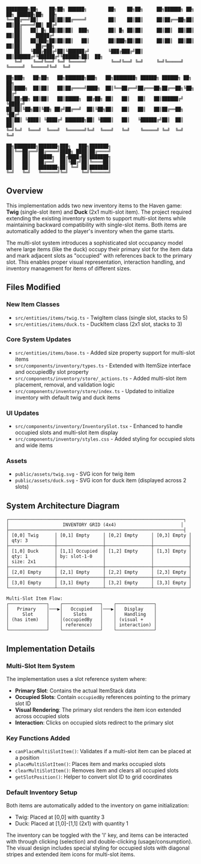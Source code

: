 ```
████████╗██╗    ██╗██╗ ██████╗        ██╗    ██╗██╗     ██╗██████╗ ██╗   ██╗ ██████╗██╗  ██╗
╚══██╔══╝██║    ██║██║██╔════╝        ██║    ██║██║     ██║██╔══██╗██║   ██║██╔════╝██║ ██╔╝
   ██║   ██║ █╗ ██║██║██║  ███╗       ██║ █╗ ██║██║     ██║██║  ██║██║   ██║██║     █████╔╝ 
   ██║   ██║███╗██║██║██║   ██║       ██║███╗██║██║     ██║██║  ██║██║   ██║██║     ██╔═██╗ 
   ██║   ╚███╔███╔╝██║╚██████╔╝       ╚███╔███╔╝██║     ██║██████╔╝╚██████╔╝╚██████╗██║  ██╗
   ╚═╝    ╚══╝╚══╝ ╚═╝ ╚═════╝         ╚══╝╚══╝ ╚═╝     ╚═╝╚═════╝  ╚═════╝  ╚═════╝╚═╝  ╚═╝
                                                                                              
██╗███╗   ██╗██╗   ██╗███████╗███╗   ██╗████████╗ ██████╗ ██████╗ ██╗   ██╗                
██║████╗  ██║██║   ██║██╔════╝████╗  ██║╚══██╔══╝██╔═══██╗██╔══██╗╚██╗ ██╔╝                
██║██╔██╗ ██║██║   ██║█████╗  ██╔██╗ ██║   ██║   ██║   ██║██████╔╝ ╚████╔╝                 
██║██║╚██╗██║╚██╗ ██╔╝██╔══╝  ██║╚██╗██║   ██║   ██║   ██║██╔══██╗  ╚██╔╝                  
██║██║ ╚████║ ╚████╔╝ ███████╗██║ ╚████║   ██║   ╚██████╔╝██║  ██║   ██║                   
╚═╝╚═╝  ╚═══╝  ╚═══╝  ╚══════╝╚═╝  ╚═══╝   ╚═╝    ╚═════╝ ╚═╝  ╚═╝   ╚═╝                   
                                                                                              
██╗████████╗███████╗███╗   ███╗███████╗                                                     
██║╚══██╔══╝██╔════╝████╗ ████║██╔════╝                                                     
██║   ██║   █████╗  ██╔████╔██║███████╗                                                     
██║   ██║   ██╔══╝  ██║╚██╔╝██║╚════██║                                                     
██║   ██║   ███████╗██║ ╚═╝ ██║███████║                                                     
╚═╝   ╚═╝   ╚══════╝╚═╝     ╚═╝╚══════╝                                                     
```

## Overview

This implementation adds two new inventory items to the Haven game: **Twig** (single-slot item) and **Duck** (2x1 multi-slot item). The project required extending the existing inventory system to support multi-slot items while maintaining backward compatibility with single-slot items. Both items are automatically added to the player's inventory when the game starts.

The multi-slot system introduces a sophisticated slot occupancy model where large items (like the duck) occupy their primary slot for the item data and mark adjacent slots as "occupied" with references back to the primary slot. This enables proper visual representation, interaction handling, and inventory management for items of different sizes.

## Files Modified

### New Item Classes
- `src/entities/items/twig.ts` - TwigItem class (single slot, stacks to 5)
- `src/entities/items/duck.ts` - DuckItem class (2x1 slot, stacks to 3)

### Core System Updates
- `src/entities/items/base.ts` - Added size property support for multi-slot items
- `src/components/inventory/types.ts` - Extended with ItemSize interface and occupiedBy slot property
- `src/components/inventory/store/_actions.ts` - Added multi-slot item placement, removal, and validation logic
- `src/components/inventory/store/index.ts` - Updated to initialize inventory with default twig and duck items

### UI Updates
- `src/components/inventory/InventorySlot.tsx` - Enhanced to handle occupied slots and multi-slot item display
- `src/components/inventory/styles.css` - Added styling for occupied slots and wide items

### Assets
- `public/assets/twig.svg` - SVG icon for twig item
- `public/assets/duck.svg` - SVG icon for duck item (displayed across 2 slots)

## System Architecture Diagram

```
┌─────────────────────────────────────────────────────────────────┐
│                    INVENTORY GRID (4x4)                        │
├─────────────────────────────────────────────────────────────────┤
│ [0,0] Twig      │ [0,1] Empty     │ [0,2] Empty     │ [0,3] Empty │
│ qty: 3          │                 │                 │             │
├─────────────────┼─────────────────┼─────────────────┼─────────────┤
│ [1,0] Duck      │ [1,1] Occupied  │ [1,2] Empty     │ [1,3] Empty │
│ qty: 1          │ by: slot-1-0    │                 │             │
│ size: 2x1       │                 │                 │             │
├─────────────────┼─────────────────┼─────────────────┼─────────────┤
│ [2,0] Empty     │ [2,1] Empty     │ [2,2] Empty     │ [2,3] Empty │
├─────────────────┼─────────────────┼─────────────────┼─────────────┤
│ [3,0] Empty     │ [3,1] Empty     │ [3,2] Empty     │ [3,3] Empty │
└─────────────────┴─────────────────┴─────────────────┴─────────────┘

Multi-Slot Item Flow:
┌──────────────┐    ┌──────────────┐    ┌──────────────┐
│   Primary    │───▶│   Occupied   │───▶│   Display    │
│     Slot     │    │    Slots     │    │   Handling   │
│ (has item)   │    │(occupiedBy   │    │ (visual +    │
│              │    │ reference)   │    │ interaction) │
└──────────────┘    └──────────────┘    └──────────────┘
```

## Implementation Details

### Multi-Slot Item System
The implementation uses a slot reference system where:
- **Primary Slot**: Contains the actual ItemStack data
- **Occupied Slots**: Contain `occupiedBy` references pointing to the primary slot ID
- **Visual Rendering**: The primary slot renders the item icon extended across occupied slots
- **Interaction**: Clicks on occupied slots redirect to the primary slot

### Key Functions Added
- `canPlaceMultiSlotItem()`: Validates if a multi-slot item can be placed at a position
- `placeMultiSlotItem()`: Places item and marks occupied slots
- `clearMultiSlotItem()`: Removes item and clears all occupied slots
- `getSlotPosition()`: Helper to convert slot ID to grid coordinates

### Default Inventory Setup
Both items are automatically added to the inventory on game initialization:
- Twig: Placed at [0,0] with quantity 3
- Duck: Placed at [1,0]-[1,1] (2x1) with quantity 1

The inventory can be toggled with the 'I' key, and items can be interacted with through clicking (selection) and double-clicking (usage/consumption). The visual design includes special styling for occupied slots with diagonal stripes and extended item icons for multi-slot items.
